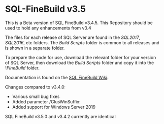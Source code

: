 # SQL-FineBuild v3.5

This is a Beta version of SQL FineBuild v3.4.5.  This Repository should be used to hold any enhancements from v3.4

The files for each release of SQL Server are found in the _SQL2017_, _SQL2016_, etc folders.  The _Build Scripts_ folder is common to all releases and is shown in a separate folder.

To prepare the code for use, download the relevant folder for your version of SQL Server, then download the _Build Scripts_ folder and copy it into the _\FineBuild_ folder.  

Documentation is found on the [SQL FineBuild Wiki](https://github.com/SQL-FineBuild/Common/wiki).

Changes compared to v3.4.0:

* Various small bug fixes
* Added parameter /ClusWinSuffix:
* Added support for Windows Server 2019

SQL FineBuild v3.5.0 and v3.4.2 currently are identical
